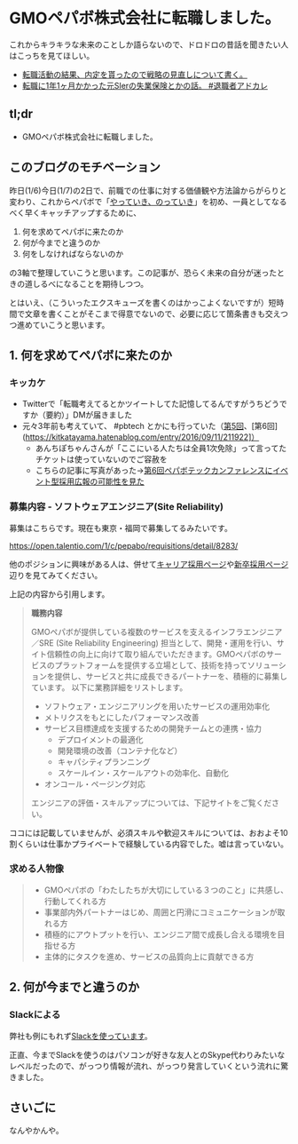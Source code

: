 # GMOペパボ株式会社に転職しました。

これからキラキラな未来のことしか語らないので、ドロドロの昔話を聞きたい人はこっちを見てほしい。

* [転職活動の結果、内定を貰ったので戦略の見直しについて書く。](https://kitkatayama.hatenablog.com/entry/2019/11/06/220826)
* [転職に1年1ヶ月かかった元SIerの失業保険とかの話。 #退職者アドカレ](https://kitkatayama.hatenablog.com/entry/2019/12/16/142117)

## tl;dr

* GMOペパボ株式会社に転職しました。

## このブログのモチベーション

昨日(1/6)今日(1/7)の2日で、前職での仕事に対する価値観や方法論からがらりと変わり、これからペパボで「[やっていき、のっていき](https://tech.pepabo.com/2018/05/25/messages-to-pepabo-engineers-2018/)」を初め、一員としてなるべく早くキャッチアップするために、

1. 何を求めてペパボに来たのか
2. 何が今までと違うのか
3. 何をしなければならないのか

の3軸で整理していこうと思います。この記事が、恐らく未来の自分が迷ったときの道しるべになることを期待しつつ。

とはいえ、（こういったエクスキューズを書くのはかっこよくないですが）短時間で文章を書くことがそこまで得意でないので、必要に応じて箇条書きも交えつつ進めていこうと思います。

## 1. 何を求めてペパボに来たのか

### キッカケ

* Twitterで「転職考えてるとかツイートしてた記憶してるんですがうちどうですか（要約）」DMが届きました
* 元々3年前も考えていて、 #pbtech とかにも行っていた（[第5回](https://kitkatayama.hatenablog.com/entry/2016/05/15/123749)、[第6回](https://kitkatayama.hatenablog.com/entry/2016/09/11/211922]）
  * あんちぽちゃんさんが「ここにいる人たちは全員1次免除」って言ってたチケットは使っていないのでご容赦を
  * こちらの記事に写真があった->[第6回ペパボテックカンファレンスにイベント型採用広報の可能性を見た](https://note.com/mercuriush/n/n84cb8a28efe5)

### 募集内容 - ソフトウェアエンジニア(Site Reliability)

募集はこちらです。現在も東京・福岡で募集してるみたいです。

https://open.talentio.com/1/c/pepabo/requisitions/detail/8283/

他のポジションに興味がある人は、併せて[キャリア採用ページ](https://recruit.pepabo.com/info/career/)や[新卒採用ページ](https://recruit.pepabo.com/info/graduate/)辺りを見てみてください。

上記の内容から引用します。

> **職務内容**
> 
> GMOペパボが提供している複数のサービスを支えるインフラエンジニア／SRE (Site Reliability Engineering) 担当として、開発・運用を行い、サイト信頼性の向上に向けて取り組んでいただきます。GMOペパボのサービスのプラットフォームを提供する立場として、技術を持ってソリューションを提供し、サービスと共に成長できるパートナーを、積極的に募集しています。
> 以下に業務詳細をリストします。
> 
> * ソフトウェア・エンジニアリングを用いたサービスの運用効率化
> * メトリクスをもとにしたパフォーマンス改善
> * サービス目標達成を支援するための開発チームとの連携・協力
>   * デプロイメントの最適化
>   * 開発環境の改善（コンテナ化など）
>   * キャパシティプランニング
>   * スケールイン・スケールアウトの効率化、自動化
> * オンコール・ページング対応
> 
> エンジニアの評価・スキルアップについては、下記サイトをご覧ください。

ココには記載していませんが、必須スキルや歓迎スキルについては、おおよそ10割くらいは仕事かプライベートで経験している内容でした。嘘は言っていない。

### 求める人物像

> * GMOペパボの「わたしたちが大切にしている３つのこと」に共感し、行動してくれる方
> * 事業部内外パートナーはじめ、周囲と円滑にコミュニケーションが取れる方
> * 積極的にアウトプットを行い、エンジニア間で成長し合える環境を目指せる方
> * 主体的にタスクを進め、サービスの品質向上に貢献できる方


## 2. 何が今までと違うのか

### Slackによる

弊社も例にもれず[Slackを使っています](https://seleck.cc/1357)。

正直、今までSlackを使うのはパソコンが好きな友人とのSkype代わりみたいなレベルだったので、がっつり情報が流れ、がっつり発言していくという流れに驚きました。



## さいごに

なんやかんや。